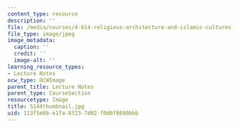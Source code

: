 ```yaml
---
content_type: resource
description: ''
file: /media/courses/4-614-religious-architecture-and-islamic-cultures-fall-2002/113f5e6be1fa8f237d02f0d6f0880bbb_5144thumbnail.jpg
file_type: image/jpeg
image_metadata:
  caption: ''
  credit: ''
  image-alt: ''
learning_resource_types:
- Lecture Notes
ocw_type: OCWImage
parent_title: Lecture Notes
parent_type: CourseSection
resourcetype: Image
title: 5144thumbnail.jpg
uid: 113f5e6b-e1fa-8f23-7d02-f0d6f0880bbb
---
```


